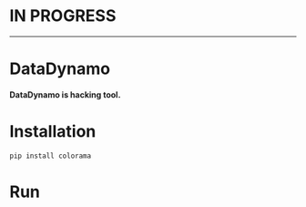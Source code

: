 # IN PROGRESS
***
# DataDynamo
#### DataDynamo is hacking tool.

# Installation
```
pip install colorama

```
# Run

```

```
